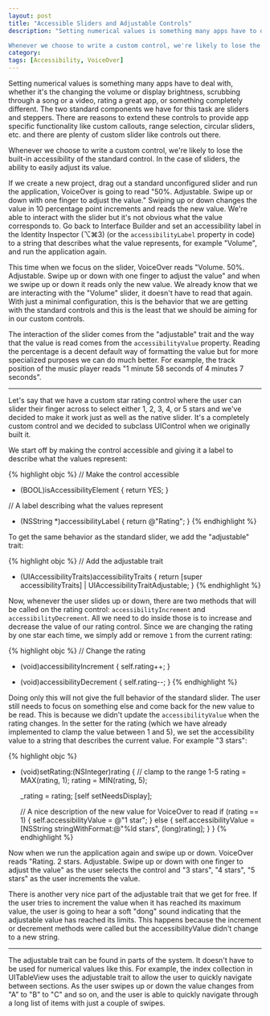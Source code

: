 ```yaml
---
layout: post
title: "Accessible Sliders and Adjustable Controls"
description: "Setting numerical values is something many apps have to deal with, whether it's the changing the volume or display brightness, scrubbing through a song or a video, rating a great app, or something completely different. The two standard components we have for this task are sliders and steppers. There are reasons to extend these controls to provide app specific functionality like custom callouts, range selection, circular sliders, etc. and there are plenty of custom slider like controls out there. 

Whenever we choose to write a custom control, we're likely to lose the built-in accessibility of the standard control. In the case of sliders, the ability to easily adjust its value. "
category: 
tags: [Accessibility, VoiceOver] 
---
```


Setting numerical values is something many apps have to deal with, whether it's the changing the volume or display brightness, scrubbing through a song or a video, rating a great app, or something completely different. The two standard components we have for this task are sliders and steppers. There are reasons to extend these controls to provide app specific functionality like custom callouts, range selection, circular sliders, etc. and there are plenty of custom slider like controls out there. 

Whenever we choose to write a custom control, we're likely to lose the built-in accessibility of the standard control. In the case of sliders, the ability to easily adjust its value. 

If we create a new project, drag out a standard unconfigured slider and run the application, VoiceOver is going to read "50%. Adjustable. Swipe up or down with one finger to adjust the value." Swiping up or down changes the value in 10 percentage point increments and reads the new value. We're able to interact with the slider but it's not obvious what the value corresponds to. Go back to Interface Builder and set an accessibility label in the Identity Inspector (⌥⌘3) (or the `accessibilityLabel` property in code) to a string that describes what the value represents, for example "Volume", and run the application again. 

This time when we focus on the slider, VoiceOver reads "Volume. 50%. Adjustable. Swipe up or down with one finger to adjust the value" and when we swipe up or down it reads only the new value. We already know that we are interacting with the "Volume" slider, it doesn't have to read that again. With just a minimal configuration, this is the behavior that we are getting with the standard controls and this is the least that we should be aiming for in our custom controls.

The interaction of the slider comes from the "adjustable" trait and the way that the value is read comes from the `accessibilityValue` property. Reading the percentage is a decent default way of formatting the value but for more specialized purposes we can do much better. For example, the track position of the music player reads "1 minute 58 seconds of 4 minutes 7 seconds".

---

Let's say that we have a custom star rating control where the user can slider their finger across to select either 1, 2, 3, 4, or 5 stars and we've decided to make it work just as well as the native slider. It's a completely custom control and we decided to subclass UIControl when we originally built it.

We start off by making the control accessible and giving it a label to describe what the values represent:

{% highlight objc %}
// Make the control accessible
- (BOOL)isAccessibilityElement
{
    return YES;
}

// A label describing what the values represent
- (NSString *)accessibilityLabel
{
    return @"Rating";
}
{% endhighlight %}

To get the same behavior as the standard slider, we add the "adjustable" trait:

{% highlight objc %}
// Add the adjustable trait
- (UIAccessibilityTraits)accessibilityTraits
{
    return [super accessibilityTraits] | UIAccessibilityTraitAdjustable;
}
{% endhighlight %}
	
Now, whenever the user slides up or down, there are two methods that will be called on the rating control: `accessibilityIncrement` and `accessibilityDecrement`. All we need to do inside those is to increase and decrease the value of our rating control. Since we are changing the rating by one star each time, we simply add or remove `1` from the current rating:

{% highlight objc %}
// Change the rating
- (void)accessibilityIncrement
{
    self.rating++;
}

- (void)accessibilityDecrement
{
    self.rating--;
}
{% endhighlight %}

Doing only this will not give the full behavior of the standard slider. The user still needs to focus on something else and come back for the new value to be read. This is because we didn't update the `accessibilityValue` when the rating changes. In the setter for the rating (which we have already implemented to clamp the value between 1 and 5), we set the accessibility value to a string that describes the current value. For example "3 stars":

{% highlight objc %}
- (void)setRating:(NSInteger)rating
{
    // clamp to the range 1-5
    rating = MAX(rating, 1);
    rating = MIN(rating, 5);
    
    _rating = rating;
    [self setNeedsDisplay];
    
    // A nice description of the new value for VoiceOver to read
    if (rating == 1) {
        self.accessibilityValue = @"1 star";
    } else {
        self.accessibilityValue = [NSString stringWithFormat:@"%ld stars", (long)rating];
    }
}
{% endhighlight %}
	
Now when we run the application again and swipe up or down. VoiceOver reads "Rating. 2 stars. Adjustable. Swipe up or down with one finger to adjust the value" as the user selects the control and  "3 stars", "4 stars", "5 stars" as the user increments the value.

There is another very nice part of the adjustable trait that we get for free. If the user tries to increment the value when it has reached its maximum value, the user is going to hear a soft "dong" sound indicating that the adjustable value has reached its limits. This happens because the increment or decrement methods were called but the accessibilityValue didn't change to a new string.

---

The adjustable trait can be found in parts of the system. It doesn't have to be used for numerical values like this. For example, the index collection in UITableView uses the adjustable trait to allow the user to quickly navigate between sections. As the user swipes up or down the value changes from "A" to "B" to "C" and so on, and the user is able to quickly navigate through a long list of items with just a couple of swipes. 
